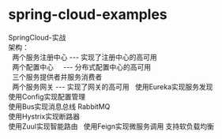 # spring-cloud-examples
SpringCloud-实战  
架构：  
&nbsp;&nbsp;两个服务注册中心 --- 实现了注册中心的高可用  
&nbsp;&nbsp;两个配置中心     --- 分布式配置中心的高可用  
&nbsp;&nbsp;三个服务提供者并服务消费者  
&nbsp;&nbsp;两个服务网关 --- 实现了网关的高可用  
使用Eureka实现服务发现  
使用Config实现配置管理  
使用Bus实现消息总线 RabbitMQ  
使用Hystrix实现断路器  
使用Zuul实现智能路由  
使用Feign实现微服务调用 支持软负载均衡
